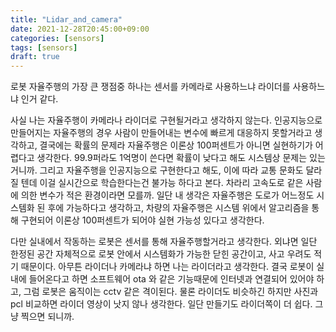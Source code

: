 ```yaml
---
title: "Lidar_and_camera"
date: 2021-12-28T20:45:00+09:00
categories: [sensors]
tags: [sensors]
draft: true
---
```




로봇 자율주행의 가장 큰 쟁점중 하나는 센서를 카메라로 사용하느냐 라이더를 사용하느냐 인거 같다.

사실 나는 자율주행이 카메라나 라이더로 구현될거라고 생각하지 않는다. 인공지능으로 만들어지는 자율주행의 경우 사람이 만들어내는 변수에 빠르게 대응하지 못할거라고 생각하고, 결국에는 확률의 문제라 자율주행은 이론상 100퍼센트가 아니면 실현하기가 어렵다고 생각한다. 99.9퍼라도 1억명이 쓴다면 확률이 낮다고 해도 시스템상 문제는 있는거니까. 그리고 자율주행을 인공지능으로 구현한다고 해도, 이에 따라 교통 문화도 달라질 텐데 이걸 실시간으로 학습한다는건 불가능 하다고 본다. 차라리 고속도로 같은 사람에 의한 변수가 적은 환경이라면 모를까. 일단 내 생각은 자율주행은 도로가 어느정도 시스템화 된 후에 가능하다고 생각하고, 차량의 자율주행은 시스템 위에서 알고리즘을 통해 구현되어 이론상 100퍼센트가 되어야 실현 가능성 있다고 생각한다.

다만 실내에서 작동하는 로봇은 센서를 통해 자율주행할거라고 생각한다. 외냐면 일단 한정된 공간 자체적으로 로봇 안에서 시스템화가 가능한 닫힌 공간이고, 사고 우려도 적기 때문이다. 아무튼 라이더나 카메라냐 하면 나는 라이더라고 생각한다. 결국 로봇이 실내에 들어온다고 하면 소프트웨어 ota 와 같은 기능때문에 인터넷과 연결되어 있어야 하고, 그럼 로봇은 움직이는 cctv 같은 격이된다. 물론 라이더도 비슷하긴 하지만 사진과 pcl 비교하면 라이더 영상이 낫지 않나 생각한다. 일단 만들기도 라이더쪽이 더 쉽다. 그냥 찍으면 되니까.

